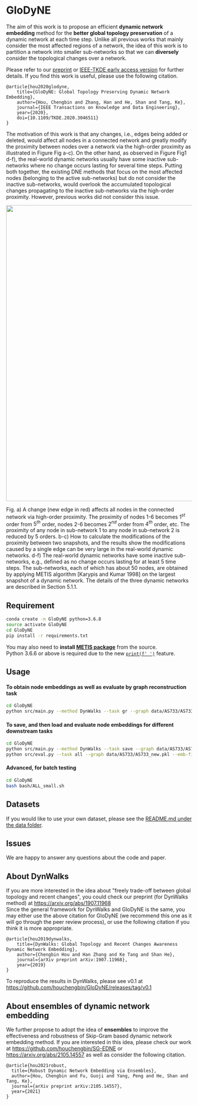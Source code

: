 # GloDyNE
The aim of this work is to propose an efficient **dynamic network embedding** method for the **better global topology preservation** of a dynamic network at each time step. Unlike all previous works that mainly consider the most affected regions of a network, the idea of this work is to partition a network into smaller sub-networks so that we can **diversely** consider the topological changes over a network. <br>

Please refer to our [preprint](https://arxiv.org/abs/2008.01935) or [IEEE-TKDE early access version](https://ieeexplore.ieee.org/document/9302718) for further details. If you find this work is useful, please use the following citation.
```
@article{hou2020glodyne,
    title={GloDyNE: Global Topology Preserving Dynamic Network Embedding},
    author={Hou, Chengbin and Zhang, Han and He, Shan and Tang, Ke},
    journal={IEEE Transactions on Knowledge and Data Engineering},
    year={2020},
    doi={10.1109/TKDE.2020.3046511}
}
```

The motivation of this work is that any changes, i.e., edges being added or deleted, would affect all nodes in a connected network and greatly modify the proximity between nodes over a network via the high-order proximity as illustrated in Figure Fig a-c). On the other hand, as observed in Figure Fig1 d-f), the real-world dynamic networks usually have some inactive sub-networks where no change occurs lasting for several time steps. Putting both together, the existing DNE methods that focus on the most affected nodes (belonging to the active sub-networks) but do not consider the inactive sub-networks, would overlook the accumulated topological changes propagating to the inactive sub-networks via the high-order proximity. However, previous works did not consider this issue.

<center>
    <img src="https://github.com/houchengbin/GloDyNE/blob/master/data/Fig1.jpg" width="800"/>
</center>

Fig. a) A change (new edge in red) affects all nodes in the connected network via high-order proximity. The proximity of nodes 1-6 becomes $1^{st}$ order from $5^{th}$ order, nodes 2-6 becomes $2^{nd}$ order from $4^{th}$ order, etc. The proximity of any node in sub-network 1 to any node in sub-network 2 is reduced by 5 orders. b-c) How to calculate the modifications of the proximity between two snapshots, and the results show the modifications caused by a single edge can be very large in the real-world dynamic networks. d-f) The real-world dynamic networks have some inactive sub-networks, e.g., defined as no change occurs lasting for at least 5 time steps. The sub-networks, each of which has about 50 nodes, are obtained by applying METIS algorithm [Karypis and Kumar 1998] on the largest snapshot of a dynamic network. The details of the three dynamic networks are described in Section 5.1.1.

## Requirement
```bash
conda create -n GloDyNE python=3.6.8
source activate GloDyNE
cd GloDyNE
pip install -r requirements.txt
```
You may also need to **install [METIS package](https://github.com/networkx/networkx-metis)** from the source. <br>
Python 3.6.6 or above is required due to the new [`print(f' ')`](https://docs.python.org/3.6/reference/lexical_analysis.html#f-strings) feature.

## Usage
#### To obtain node embeddings as well as evaluate by graph reconstruction task
```bash
cd GloDyNE
python src/main.py --method DynWalks --task gr --graph data/AS733/AS733_new.pkl --label data/AS733/AS733_label.pkl --emb-file output/AS733_DynWalks.pkl --num-walks 10 --walk-length 80 --window 10 --limit 0.1 --scheme 4 --seed 2019 --emb-dim 128 --workers 32
```
#### To save, and then load and evaluate node embeddings for different downstream tasks
```bash
cd GloDyNE
python src/main.py --method DynWalks --task save --graph data/AS733/AS733_new.pkl --label data/AS733/AS733_label.pkl --emb-file output/AS733_DynWalks.pkl --num-walks 10 --walk-length 80 --window 10 --limit 0.1 --scheme 4 --seed 2019 --emb-dim 128 --workers 32
python src/eval.py --task all --graph data/AS733/AS733_new.pkl --emb-file output/AS733_DynWalks.pkl --label data/AS733/AS733_label.pkl --seed 2019
```
#### Advanced, for batch testing
```bash
cd GloDyNE
bash bash/ALL_small.sh
```

## Datasets
If you would like to use your own dataset, please see the [README.md under the data folder](https://github.com/houchengbin/DynWalks/tree/master/data).

## Issues
We are happy to answer any questions about the code and paper.

## About DynWalks
If you are more interested in the idea about "freely trade-off between global topology and recent changes", you could check our preprint (for DynWalks method) at https://arxiv.org/abs/1907.11968 <br>
Since the general framework for DynWalks and GloDyNE is the same, you may either use the above citation for GloDyNE (we recommend this one as it will go through the peer review process), or use the following citation if you think it is more appropriate. 
```
@article{hou2019dynwalks,
    title={DynWalks: Global Topology and Recent Changes Awareness Dynamic Network Embedding},
    author={Chengbin Hou and Han Zhang and Ke Tang and Shan He},
    journal={arXiv preprint arXiv:1907.11968},
    year={2019}
}
```
To reproduce the results in DynWalks, please see v0.1 at https://github.com/houchengbin/GloDyNE/releases/tag/v0.1

## About ensembles of dynamic network embedding
We further propose to adopt the idea of **ensembles** to improve the effectiveness and robustness of Skip-Gram based dynamic network embedding method. If you are interested in this idea, please check our work at https://github.com/houchengbin/SG-EDNE or 
https://arxiv.org/abs/2105.14557 as well as consider the following citation.
```
@article{hou2021robust,
  title={Robust Dynamic Network Embedding via Ensembles},
  author={Hou, Chengbin and Fu, Guoji and Yang, Peng and He, Shan and Tang, Ke},
  journal={arXiv preprint arXiv:2105.14557},
  year={2021}
}
```